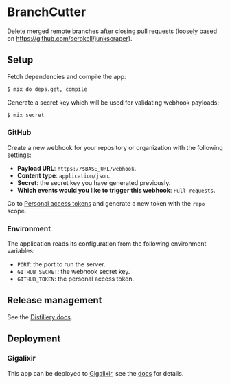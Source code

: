 # BranchCutter

Delete merged remote branches after closing pull requests
(loosely based on https://github.com/serokell/junkscraper).

## Setup

Fetch dependencies and compile the app:

``` bash
$ mix do deps.get, compile
```

Generate a secret key which will be used for validating webhook payloads:

``` bash
$ mix secret
```

### GitHub

Create a new webhook for your repository or organization with the following settings:

* **Payload URL**: `https://$BASE_URL/webhook`.
* **Content type**: `application/json`.
* **Secret**: the secret key you have generated previously.
* **Which events would you like to trigger this webhook**: `Pull requests`.

Go to [Personal access tokens](https://github.com/settings/tokens) and generate a new
token with the `repo` scope.

### Environment

The application reads its configuration from the following environment variables:

* `PORT`: the port to run the server.
* `GITHUB_SECRET`: the webhook secret key.
* `GITHUB_TOKEN`: the personal access token.

## Release management

See the [Distillery docs](https://hexdocs.pm/distillery/getting-started.html).

## Deployment

### Gigalixir

This app can be deployed to [Gigalixir](https://gigalixir.com/), see the
[docs](http://gigalixir.readthedocs.io) for details.
